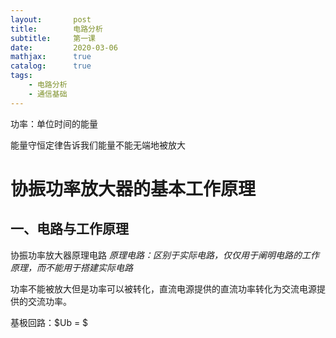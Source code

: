 ```yaml
---
layout:       post
title:        电路分析
subtitle:     第一课
date:         2020-03-06
mathjax:      true
catalog:      true
tags:
    - 电路分析
    - 通信基础
---
```


功率：单位时间的能量

能量守恒定律告诉我们能量不能无端地被放大

# 协振功率放大器的基本工作原理
## 一、电路与工作原理

协振功率放大器原理电路
*原理电路：区别于实际电路，仅仅用于阐明电路的工作原理，而不能用于搭建实际电路*

功率不能被放大但是功率可以被转化，直流电源提供的直流功率转化为交流电源提供的交流功率。

基极回路：$Ub = $